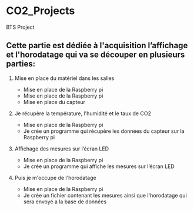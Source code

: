 # CO2_Projects
BTS Project

## Cette partie est dédiée à l'acquisition l’affichage et l'horodatage qui va se découper en plusieurs parties:
 
1. Mise en place du matériel dans les salles
   - Mise en place de la Raspberry pi
   - Mise en place de la Raspberry pi
   - Mise en place du capteur
 
2. Je récupère la température, l'humidité et le taux de CO2
   - Mise en place de la Raspberry pi
   - Je crée un programme qui récupère les données du capteur sur la Raspberry pi
 
3. Affichage des mesures sur l’écran LED
   - Mise en place de la Raspberry pi
   - Je crée un programme qui affiche les mesures sur l’écran LED
 
4. Puis je m'occupe de l'horodatage
   - Mise en place de la Raspberry pi
   - Je crée un fichier contenant les mesures ainsi que l'horodatage qui sera envoyé a la base de données
